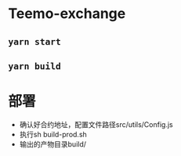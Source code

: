 # Teemo-exchange

## `yarn start`

## `yarn build`

# 部署

- 确认好合约地址，配置文件路径src/utils/Config.js
- 执行sh build-prod.sh
- 输出的产物目录build/